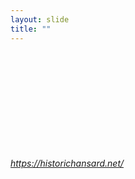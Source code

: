 ```yaml
---
layout: slide
title: ""
---
```


<section>
<iframe class="stretch" frameborder="0" scrolling="no" data-src="https://historichansard.net/"></iframe>

<h6><a class="external" href="https://historichansard.net/">https://historichansard.net/</a></h6>
</section>

